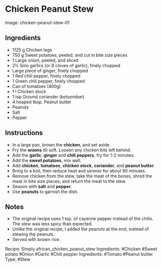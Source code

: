 # Chicken Peanut Stew

Image: chicken-peanut-stew-01

## Ingredients

+ 1125 g Chicken legs
+ 750 g Sweet potatoes, peeled, and cut in bite size pieces
+ 1 Large onion, peeled, and sliced
+ 2&half; Solo garlics (or 8 cloves of garlic), finely chopped
+ Large piece of ginger, finely chopped
+ 1 Red chili pepper, finely chopped
+ 1 Green chili pepper, finely chopped
+ Can of tomatoes (400g)
+ 1 l Chicken stock
+ 1 tsp Ground coriander (*ketoembar*)
+ 4 heaped tbsp. Peanut butter
+ Peanuts
+ Salt
+ Pepper

## Instructions

* In a large pan, brown the **chicken**, and set aside.
* Fry the **onions** till soft. Loosen any chicken bits left behind.
* Add the **garlic**, **ginger** and **chili peppers**, fry for 1-2 minutes.
* Add the **sweet potatoes**, mix well.
* Add **chicken**, **tomatoes**, **chicken stock**, **coriander**, 
  and **peanut butter**.
* Bring to a boil, then reduce heat and simmer for about 90 minutes.
* Remove chicken from the stew, take the meat of the bones, shred the meat
  in bite size pieces, and return the meat to the stew.
* Season with **salt** and **pepper**.
* Use **peanuts** to garnish the dish.

## Notes

* The original recipe uses 1 tsp. of cayenne pepper instead of the chilis.
  The stew was less spicy than expected.
* Unlike the original recipe, I added the peanuts at the end, instead of
  stewing the peanuts.
* Served with brown rice.

Recipe: Simply african_chicken_peanut_stew
Ingredients: #Chicken #Sweet potato #Onion #Garlic #Chili pepper
Ingredients: #Tomato #Peanut butter 
Type: #Stew
